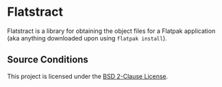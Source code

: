 # Flatstract

Flatstract is a library for obtaining the object files for a Flatpak application (aka anything downloaded upon using `flatpak install`).

## Source Conditions

This project is licensed under the [BSD 2-Clause License](./LICENSE).